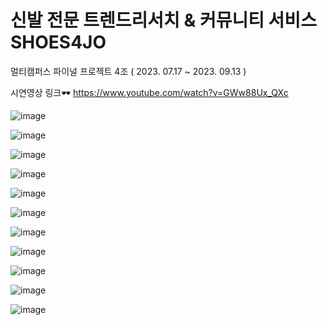 # 신발 전문 트렌드리서치 & 커뮤니티 서비스 SHOES4JO
멀티캠퍼스 파이널 프로젝트 4조 ( 2023. 07.17 ~ 2023. 09.13 )

시연영상 링크🕶 https://www.youtube.com/watch?v=GWw88Ux_QXc

![image](https://github.com/0123aqq/shoes4jo/assets/130541650/c9ec37a6-a3c4-4ec8-b963-462df3e61aba)

![image](https://github.com/0123aqq/shoes4jo/assets/130541650/4d8ea796-478d-427f-978c-5d2ff51508c6)

![image](https://github.com/0123aqq/shoes4jo/assets/130541650/9c2e3c1e-8c8b-42bd-9c86-ee8fbeecde44)

![image](https://github.com/0123aqq/shoes4jo/assets/130541650/347c6a12-0cc1-4013-a3fe-f02ab005d24c)

![image](https://github.com/0123aqq/shoes4jo/assets/130541650/f744593d-dc8c-472b-8dda-61b6c905b2b2)

![image](https://github.com/0123aqq/shoes4jo/assets/130541650/b4b26d71-af7b-417d-baa3-567c082d5fb0)

![image](https://github.com/0123aqq/shoes4jo/assets/130541650/6bd49488-8e1f-46f2-a94d-6bc04540bad8)

![image](https://github.com/0123aqq/shoes4jo/assets/130541650/f5068ee8-0b64-47f6-af5e-bc04e52e180f)

![image](https://github.com/0123aqq/shoes4jo/assets/130541650/76062d4c-8cfc-4a3c-9f46-71231df1cb75)

![image](https://github.com/0123aqq/shoes4jo/assets/130541650/6ad20cf5-036e-4527-850f-eff5fea5f2b8)

![image](https://github.com/0123aqq/shoes4jo/assets/130541650/103caa5c-0f49-44dc-a066-c3fa0fe8bfbd)
















